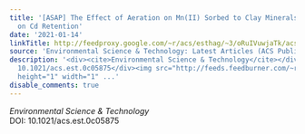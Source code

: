```yaml
---
title: '[ASAP] The Effect of Aeration on Mn(II) Sorbed to Clay Minerals and Its Impact
  on Cd Retention'
date: '2021-01-14'
linkTitle: http://feedproxy.google.com/~r/acs/esthag/~3/oRuIVuwjaTk/acs.est.0c05875
source: 'Environmental Science & Technology: Latest Articles (ACS Publications)'
description: '<div><cite>Environmental Science & Technology</cite></div><div>DOI:
  10.1021/acs.est.0c05875</div><img src="http://feeds.feedburner.com/~r/acs/esthag/~4/oRuIVuwjaTk"
  height="1" width="1" ...'
disable_comments: true
---
```

<div><cite>Environmental Science & Technology</cite></div><div>DOI: 10.1021/acs.est.0c05875</div><img src="http://feeds.feedburner.com/~r/acs/esthag/~4/oRuIVuwjaTk" height="1" width="1" ...